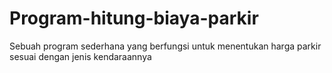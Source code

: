 # Program-hitung-biaya-parkir
Sebuah program sederhana yang berfungsi untuk menentukan harga parkir sesuai dengan jenis kendaraannya
